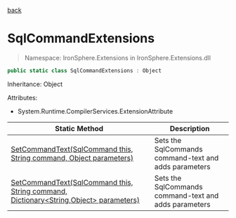 ﻿[back](/IronSphere.Extensions/types)

# SqlCommandExtensions

> Namespace: IronSphere.Extensions in  IronSphere.Extensions.dll



```csharp
public static class SqlCommandExtensions : Object
```
Inheritance: Object



Attributes:
        
* System.Runtime.CompilerServices.ExtensionAttribute




| Static Method | Description |
| --- | --- |
| [SetCommandText(SqlCommand this, String command, Object parameters)](SqlCommandExtensions_SetCommandText(SqlCommand,String,Object)) | Sets the SqlCommands command-text and adds parameters |
| [SetCommandText(SqlCommand this, String command, Dictionary&lt;String,Object&gt; parameters)](SqlCommandExtensions_SetCommandText(SqlCommand,String,Dictionary-String,Object-)) | Sets the SqlCommands command-text and adds parameters |
